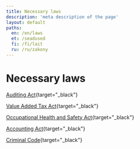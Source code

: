 ```yaml
---
title: Necessary laws
description: 'meta description of the page'
layout: default
paths:
  en: /en/laws
  et: /seadused
  fi: /fi/lait
  ru: /ru/zakony
---
```


# Necessary laws

[Auditing Act](https://finlex.fi/eli?uri=http://data.finlex.fi/eli/sd/2015/1141/ajantasa/2024-12-19/fin){target="_black"}

[Value Added Tax Act](https://finlex.fi/eli?uri=http://data.finlex.fi/eli/sd/1993/1501/ajantasa/2024-12-19/fin){target="_black"}

[Occupational Health and Safety Act](https://tyosuojelu.fi/tyosuhde/palkka){target="_black"}

[Accounting Act](https://www.finlex.fi/eli?uri=http://data.finlex.fi/eli/sd/1997/1336/ajantasa/2024-12-19/fin){target="_black"}

[Criminal Code](https://www.finlex.fi/eli?uri=http://data.finlex.fi/eli/sd/1889/39-001/ajantasa/2025-05-23/fin){target="_black"}
